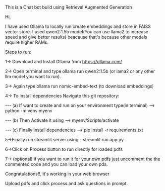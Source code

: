 This is a Chat bot build using Retrieval Augmented Generation

Hi,

I have used Ollama to locally run create embeddings and store in FAISS vector store.
I used qwen2:1.5b model(You can use llama2 to increase speed and give better results) beacause that's because other models require higher RAMs.

Steps to run:

  1-> Download and Install Ollama from https://ollama.com/
  
  2-> Open terminal and type ollama run qwen2:1.5b (or lama2 or any other llm model you want to run).
  
  3-> Again type ollama run nomic-embed-text (to download embeddings)

  4-> To install dependencies Navigate this git repository:

   ---   (a) If want to create and run on your environment type(in terminal) --> python -m venv myenv 
      
   ---   (b) Then Activate it using -->  myenv/Scripts/activate

   ---   (c) Finally install dependencies --> pip install -r requirements.txt
  
  5->Finally run streamlit server using - streamlit run app.py

  6->Click on Process button to run directly for loaded pdfs

  7-> (optional) if you want to run it for your own pdfs just uncomment the the commented code and you can load your own pds.

Congratulations!!, it's working in your web browser

  Upload pdfs and click process and ask questions in prompt.
